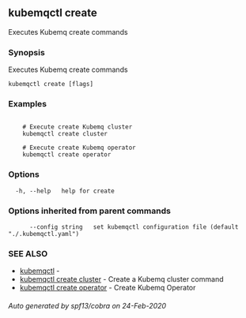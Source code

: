 ## kubemqctl create

Executes Kubemq create commands

### Synopsis

Executes Kubemq create commands

```
kubemqctl create [flags]
```

### Examples

```

	# Execute create Kubemq cluster
	kubemqctl create cluster	
	
	# Execute create Kubemq operator
	kubemqctl create operator

```

### Options

```
  -h, --help   help for create
```

### Options inherited from parent commands

```
      --config string   set kubemqctl configuration file (default "./.kubemqctl.yaml")
```

### SEE ALSO

* [kubemqctl](kubemqctl.md)	 - 
* [kubemqctl create cluster](kubemqctl_create_cluster.md)	 - Create a Kubemq cluster command
* [kubemqctl create operator](kubemqctl_create_operator.md)	 - Create Kubemq Operator

###### Auto generated by spf13/cobra on 24-Feb-2020

